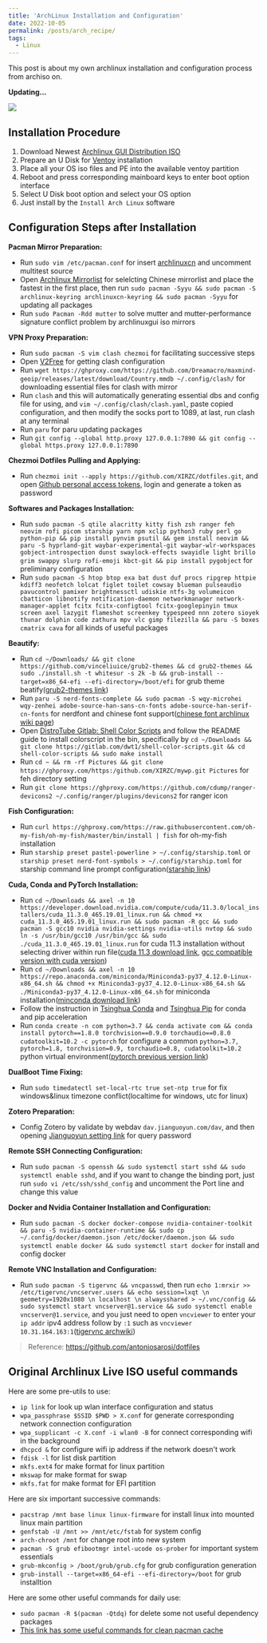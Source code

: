 ```yaml
---
title: 'ArchLinux Installation and Configuration'
date: 2022-10-05
permalink: /posts/arch_recipe/
tags:
  - Linux
---
```


This post is about my own archlinux installation and configuration process from archiso on.

**Updating...**

![](https://xirzc.github.io/images/banner.png)

## Installation Procedure

1. Download Newest [Archlinux GUI Distribution ISO](https://archlinuxgui.in/)
2. Prepare an U Disk for [Ventoy](https://www.ventoy.net/cn/index.html) installation
3. Place all your OS iso files and PE into the available ventoy partition
4. Reboot and press corresponding mainboard keys to enter boot option interface
5. Select U Disk boot option and select your OS option
6. Just install by the `Install Arch Linux` software

## Configuration Steps after Installation

**Pacman Mirror Preparation:**

- Run `sudo vim /etc/pacman.conf` for insert [archlinuxcn](https://github.com/archlinuxcn/mirrorlist-repo) and uncomment multitest source
- Open [Archlinux Mirrorlist](https://archlinux.org/mirrorlist/) for selelcting Chinese mirrorlist and place the fastest in the first place, then run `sudo pacman -Syyu && sudo pacman -S archlinux-keyring archlinuxcn-keyring && sudo pacman -Syyu` for updating all packages
- Run `sudo Pacman -Rdd mutter` to solve mutter and mutter-performance signature conflict problem by archlinuxgui iso mirrors

**VPN Proxy Preparation:**

- Run `sudo pacman -S vim clash chezmoi` for facilitating successive steps
- Open [V2Free](https://w1.v2free.net/) for getting clash configuration
- Run `wget https://ghproxy.com/https://github.com/Dreamacro/maxmind-geoip/releases/latest/download/Country.mmdb ~/.config/clash/` for downloading essential files for clash with mirror
- Run `clash` and this will automatically generating essential dbs and config file for using, and `vim ~/.config/clash/clash.yaml`, paste copied configuration, and then modify the socks port to 1089, at last, run clash at any terminal
- Run `paru` for paru updating packages
- Run `git config --global http.proxy 127.0.0.1:7890 && git config --global https.proxy 127.0.0.1:7890`

**Chezmoi Dotfiles Pulling and Applying:**

- Run `chezmoi init --apply https://github.com/XIRZC/dotfiles.git`, and open [Github personal access tokens](https://github.com/settings/tokens), login and generate a token as password

**Softwares and Packages Installation:**

- Run `sudo pacman -S qtile alacritty kitty fish zsh ranger feh neovim rofi picom starship yarn npm xclip python3 ruby perl go python-pip && pip install pynvim psutil && gem install neovim && paru -S hyprland-git waybar-experimental-git waybar-wlr-workspaces gobject-introspection dunst swaylock-effects swayidle light brillo grim swappy slurp rofi-emoji kbct-git && pip install pygobject` for preliminary configuration
- Run `sudo pacman -S htop btop exa bat dust duf procs ripgrep httpie kdiff3 neofetch lolcat figlet toilet cowsay blueman pulseaudio pavucontrol pamixer brightnessctl udiskie ntfs-3g volumeicon cbatticon libnotify notification-daemon networkmanager network-manager-applet fcitx fcitx-configtool fcitx-googlepinyin tmux screen axel lazygit flameshot screenkey typespeed nnn zotero sioyek thunar dolphin code zathura mpv vlc gimp filezilla && paru -S boxes cmatrix cava` for all kinds of useful packages

**Beautify:**

- Run `cd ~/Downloads/ && git clone https://github.com/vinceliuice/grub2-themes && cd grub2-themes && sudo ./install.sh -t whitesur -s 2k -b && grub-install --target=x86_64-efi --efi-directory=/boot/efi` for grub theme beatify([grub2-themes link](https://github.com/vinceliuice/grub2-themes))
- Run `paru -S nerd-fonts-complete && sudo pacman -S wqy-microhei wqy-zenhei adobe-source-han-sans-cn-fonts adobe-source-han-serif-cn-fonts` for nerdfont and chinese font support([chinese font archlinux wiki page](https://wiki.archlinux.org/title/Localization/Simplified_Chinese))
- Open [DistroTube Gitlab: Shell Color Scripts](https://gitlab.com/dwt1/shell-color-scripts) and follow the README guide to install colorscript in the bin, specifically by `cd ~/Downloads && git clone https://gitlab.com/dwt1/shell-color-scripts.git && cd shell-color-scripts && sudo make install`
- Run `cd ~ && rm -rf Pictures && git clone https://ghproxy.com/https:/github.com/XIRZC/mywp.git Pictures` for feh directory setting
- Run `git clone https://ghproxy.com/https://github.com/cdump/ranger-devicons2 ~/.config/ranger/plugins/devicons2` for ranger icon

**Fish Configuration:**

- Run `curl https://ghproxy.com/https://raw.githubusercontent.com/oh-my-fish/oh-my-fish/master/bin/install | fish` for oh-my-fish installation
- Run `starship preset pastel-powerline > ~/.config/starship.toml` or `starship preset nerd-font-symbols > ~/.config/starship.toml` for starship command line prompt configuration([starship link](https://starship.rs/presets/))

**Cuda, Conda and PyTorch Installation:**

- Run `cd ~/Downloads && axel -n 10 https://developer.download.nvidia.com/compute/cuda/11.3.0/local_installers/cuda_11.3.0_465.19.01_linux.run && chmod +x cuda_11.3.0_465.19.01_linux.run && sudo pacman -R gcc && sudo pacman -S gcc10 nvidia nvidia-settings nvidia-utils nvtop && sudo ln -s /usr/bin/gcc10 /usr/bin/gcc && sudo ./cuda_11.3.0_465.19.01_linux.run` for cuda 11.3 installation without selecting driver within run file([cuda 11.3 download link](https://developer.nvidia.com/cuda-11.3.0-download-archive?target_os=Linux&target_arch=x86_64&Distribution=Ubuntu&target_version=20.04&target_type=runfile_local), [gcc compatible version with cuda version](https://stackoverflow.com/questions/6622454/cuda-incompatible-with-my-gcc-version))
- Run `cd ~/Downloads && axel -n 10 https://repo.anaconda.com/miniconda/Miniconda3-py37_4.12.0-Linux-x86_64.sh && chmod +x Miniconda3-py37_4.12.0-Linux-x86_64.sh && ./Miniconda3-py37_4.12.0-Linux-x86_64.sh` for miniconda installation([minconda download link](https://conda.io/projects/conda/en/latest/user-guide/install/linux.html))
- Follow the instruction in [Tsinghua Conda](https://mirrors.tuna.tsinghua.edu.cn/help/anaconda/) and [Tsinghua Pip](https://mirrors.tuna.tsinghua.edu.cn/help/pypi/) for conda and pip acceleration
- Run `conda create -n com python=3.7 && conda activate com && conda install pytorch==1.8.0 torchvision==0.9.0 torchaudio==0.8.0 cudatoolkit=10.2 -c pytorch` for configure a common `python=3.7, pytorch=1.8, torchvision=0.9, torchaudio=0.8, cudatoolkit=10.2` python virtual environment([pytorch previous version link](https://pytorch.org/get-started/previous-versions/#v180))

**DualBoot Time Fixing:**

- Run `sudo timedatectl set-local-rtc true set-ntp true` for fix windows&linux timezone conflict(localtime for windows, utc for linux)

**Zotero Preparation:**

- Config Zotero by validate by webdav `dav.jianguoyun.com/dav`, and then opening [Jianguoyun setting link](https://www.jianguoyun.com/d/home#/safety) for query password

**Remote SSH Connecting Configuration:**

- Run `sudo pacman -S openssh && sudo systemctl start sshd && sudo systemctl enable sshd`, and if you want to change the binding port, just run `sudo vi /etc/ssh/sshd_config` and uncomment the Port line and change this value

**Docker and Nvidia Container Installation and Configuration:**

- Run `sudo pacman -S docker docker-compose nvidia-container-toolkit && paru -S nvidia-container-runtime && sudo cp ~/.config/docker/daemon.json /etc/docker/daemon.json && sudo systemctl enable docker && sudo systemctl start docker` for install and config docker

**Remote VNC Installation and Configuration:**

- Run `sudo pacman -S tigervnc && vncpasswd`, then run `echo 1:mrxir >> /etc/tigervnc/vncserver.users && echo session=lxqt \n geometry=1920x1080 \n localhost \n alwaysshared > ~/.vnc/config && sudo systemctl start vncserver@1.service && sudo systemctl enable vncserver@1.service`, and you just need to open `vncviewer` to enter your `ip addr` ipv4 address follow by `:1` such as `vncviewer 10.31.164.163:1`([tigervnc archwiki](https://wiki.archlinux.org/title/TigerVNC))

> Reference: https://github.com/antoniosarosi/dotfiles

## Original Archlinux Live ISO useful commands

Here are some pre-utils to use:

- `ip link` for look up wlan interface configuration and status
- `wpa_passphrase $SSID $PWD > X.conf` for generate corresponding network connection configuration
- `wpa_supplicant -c X.conf -i wlan0 -B` for connect corresponding wifi in the background
- `dhcpcd &` for configure wifi ip address if the network doesn't work
- `fdisk -l` for list disk partition
- `mkfs.ext4` for make format for linux partition
- `mkswap` for make format for swap
- `mkfs.fat` for make format for EFI partition
 
Here are six important successive commands: 
 
- `pacstrap /mnt base linux linux-firmware` for install linux into mounted linux main partition
- `genfstab -U /mnt >> /mnt/etc/fstab` for system config
- `arch-chroot /mnt` for change root into new system
- `pacman -S grub efibootmgr intel-ucode os-prober` for important system essentials
- `grub-mkconfig > /boot/grub/grub.cfg` for grub configuration generation
- `grub-install --target=x86_64-efi --efi-directory=/boot` for grub installtion
 
Here are some other useful commands for daily use:
- `sudo pacman -R $(pacman -Qtdq)` for delete some not useful dependency packages
- [This link has some useful commands for clean pacman cache](https://zhongguo.eskere.club/%E5%A6%82%E4%BD%95%E6%B8%85%E7%90%86-arch-linux-%E4%B8%AD%E7%9A%84%E5%8C%85%E7%BC%93%E5%AD%98/2021-09-03/)
 